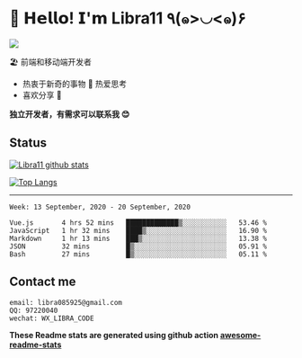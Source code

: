 # 🥳 𝗛𝗲𝗹𝗹𝗼! 𝗜'𝗺 Libra11 ٩(๑>◡<๑)۶

[![](https://img.shields.io/badge/-@Libra11-%23181717?style=flat-square&logo=github)](https://github.com/Libra11)

🏖 前端和移动端开发者

- 热衷于新奇的事物 🤩 热爱思考
- 喜欢分享 🧐

**独立开发者，有需求可以联系我 😊**

## Status

[![Libra11 github stats](https://github-readme-stats.vercel.app/api?username=Libra11&count_private=true&show_icons=true&theme=radical)](https://github.com/Libra11)

[![Top Langs](https://github-readme-stats.vercel.app/api/top-langs/?username=Libra11&theme=radical)](https://github.com/Libra11)

---

<!--START_SECTION:waka-->
```text
Week: 13 September, 2020 - 20 September, 2020

Vue.js       4 hrs 52 mins   █████████████▒░░░░░░░░░░░   53.46 % 
JavaScript   1 hr 32 mins    ████▒░░░░░░░░░░░░░░░░░░░░   16.90 % 
Markdown     1 hr 13 mins    ███▒░░░░░░░░░░░░░░░░░░░░░   13.38 % 
JSON         32 mins         █▒░░░░░░░░░░░░░░░░░░░░░░░   05.91 % 
Bash         27 mins         █▒░░░░░░░░░░░░░░░░░░░░░░░   05.11 % 
```
<!--END_SECTION:waka-->

## Contact me

```text
email: libra085925@gmail.com
QQ: 97220040
wechat: WX_LIBRA_CODE
```

**These Readme stats are generated using github action [awesome-readme-stats](https://github.com/anmol098/waka-readme-stats)**
